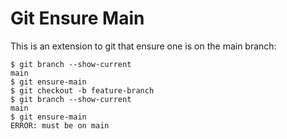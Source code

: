 # Git Ensure Main

This is an extension to git that ensure one is on the main branch:

```
$ git branch --show-current
main
$ git ensure-main
$ git checkout -b feature-branch
$ git branch --show-current
main
$ git ensure-main
ERROR: must be on main
```
